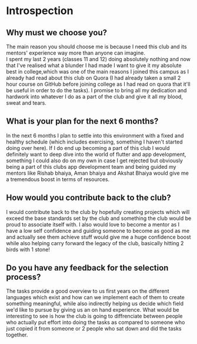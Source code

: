 # Introspection
## Why must we choose you?
The main reason you should choose me is because I need this club and its mentors' experience way more than anyone can imagine.  
I spent my last 2 years (classes 11 and 12) doing absolutely nothing and now that I've realised what a blunder I had made I want to give it my absolute best in college,which was one of the main reasons I joined this campus as I already had read about this club on Quora (I had already taken a small 2 hour course on GitHub before joining college as I had read on quora that it'll be useful in order to do the tasks). I promise to bring all my dedication and hardwork into whatever I do as a part of the club and give it  all my blood, sweat and tears.

## What is your plan for the next 6 months?
In the next 6 months I plan to settle into this environment with a fixed and healthy schedule (which includes exercising, something I haven't started doing over here). If I do end up becoming a part of this club I would definitely want to deep dive into the world of flutter and app development, something I could also do on my own in case I get rejected but obviously being a part of this clubs app development team and being guided my mentors like Rishab bhaiya, Aman bhaiya and Akshat Bhaiya would give me a tremendous boost in terms of resources.

## How would you contribute back to the club?
I would contribute back to the club by hopefully creating projects which will exceed the base standards set by the club and something the club would be proud to associate itself with. I also would love to become a mentor as I have a low self confidence and guiding someone to become as good as me and actually see them achieve stuff would give me a huge confidence boost while also helping carry forward the legacy of the club, basically hitting 2 birds with 1 stone!

## Do you have any feedback for the selection process?
The tasks provide a good overview to us first years on the different languages which exist and how can we implement each of them to create something meaningful, while also indirectly helping us decide which field we'd like to pursue by giving us an on hand experience.
What would be interesting to see is how the club is going to diffrenciate between people who actually put effort into doing the tasks as compared to someone who just copied it from someone or 2 people who sat down and did the tasks together.
